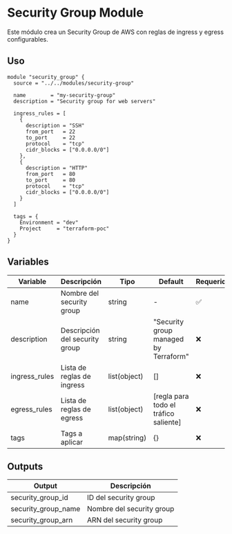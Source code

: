 # Security Group Module

Este módulo crea un Security Group de AWS con reglas de ingress y egress configurables.

## Uso

```hcl
module "security_group" {
  source = "../../modules/security-group"

  name        = "my-security-group"
  description = "Security group for web servers"

  ingress_rules = [
    {
      description = "SSH"
      from_port   = 22
      to_port     = 22
      protocol    = "tcp"
      cidr_blocks = ["0.0.0.0/0"]
    },
    {
      description = "HTTP"
      from_port   = 80
      to_port     = 80
      protocol    = "tcp"
      cidr_blocks = ["0.0.0.0/0"]
    }
  ]

  tags = {
    Environment = "dev"
    Project     = "terraform-poc"
  }
}
```

## Variables

| Variable | Descripción | Tipo | Default | Requerido |
|----------|-------------|------|---------|-----------|
| name | Nombre del security group | string | - | ✅ |
| description | Descripción del security group | string | "Security group managed by Terraform" | ❌ |
| ingress_rules | Lista de reglas de ingress | list(object) | [] | ❌ |
| egress_rules | Lista de reglas de egress | list(object) | [regla para todo el tráfico saliente] | ❌ |
| tags | Tags a aplicar | map(string) | {} | ❌ |

## Outputs

| Output | Descripción |
|--------|-------------|
| security_group_id | ID del security group |
| security_group_name | Nombre del security group |
| security_group_arn | ARN del security group |
